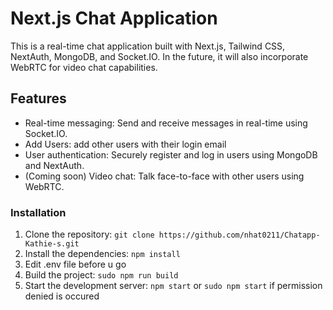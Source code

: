 # Next.js Chat Application

This is a real-time chat application built with Next.js, Tailwind CSS, NextAuth, MongoDB, and Socket.IO. In the future, it will also incorporate WebRTC for video chat capabilities.

## Features

- Real-time messaging: Send and receive messages in real-time using Socket.IO.
- Add Users: add other users with their login email 
- User authentication: Securely register and log in users using MongoDB and NextAuth.
- (Coming soon) Video chat: Talk face-to-face with other users using WebRTC.


### Installation

1. Clone the repository: `git clone https://github.com/nhat0211/Chatapp-Kathie-s.git`
3. Install the dependencies: `npm install`
4. Edit .env file before u go
5. Build the project: `sudo npm run build`
6. Start the development server: `npm start` or `sudo npm start` if permission denied is occured


